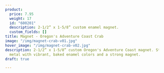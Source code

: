 ```yaml
---
product:
  price: 7.95
  weight: 17
  id: "600201"
  description: 2-1/2” x 1-5/8” custom enamel magnet.
  custom_fields: []
title: Magnet - Oregon's Adventure Coast Crab
image: "/img/magnet-crab-v01.jpg"
hover_image: "/img/magnet-crab-v02.jpg"
description: 2-1/2” x 1-5/8” custom Oregon's Adventure Coast magnet. Sturdy, embossed
  metal with vibrant, baked enamel colors and a strong magnet.
draft: true

---
```

